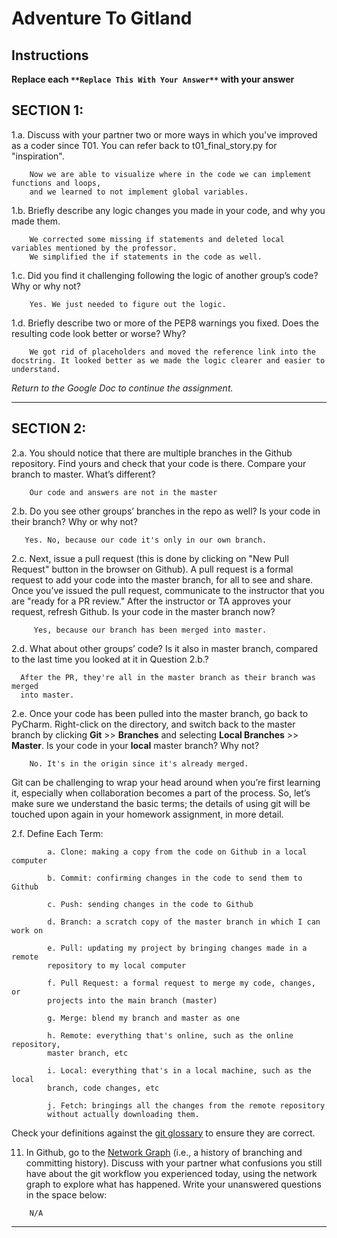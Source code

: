 # Adventure To Gitland

## Instructions

**Replace each `**Replace This With Your Answer**` with your answer**


## SECTION 1:

1.a. Discuss with your partner two or more ways in which you've improved as a coder since T01. You can refer back to t01_final_story.py for "inspiration".

```        
    Now we are able to visualize where in the code we can implement functions and loops,
    and we learned to not implement global variables.
```


1.b. Briefly describe any logic changes you made in your code, and why you made them.

```
    We corrected some missing if statements and deleted local variables mentioned by the professor.
    We simplified the if statements in the code as well.
```


1.c. Did you find it challenging following the logic of another group’s code? Why or why not?

```
    Yes. We just needed to figure out the logic.
```


1.d. Briefly describe two or more of the PEP8 warnings you fixed. Does the resulting code look better or worse? Why?

```
    We got rid of placeholders and moved the reference link into the docstring. It looked better as we made the logic clearer and easier to understand.
```

_Return to the Google Doc to continue the assignment._
___

## SECTION 2:

2.a. You should notice that there are multiple branches in the Github repository. Find yours and check that your code is there. 
     Compare your branch to master. What’s different?

```        
    Our code and answers are not in the master
```


2.b. Do you see other groups’ branches in the repo as well? Is your code in their branch? Why or why not?

```        
   Yes. No, because our code it's only in our own branch.
```


2.c. Next, issue a pull request (this is done by clicking on "New Pull Request" button in the browser on Github). 
     A pull request is a formal request to add your code into the master branch, for all to see and share. 
     Once you’ve issued the pull request, communicate to the instructor that you are "ready for a PR review."
     After the instructor or TA approves your request, refresh Github. 
     Is your code in the master branch now? 

```
     Yes, because our branch has been merged into master.
```


2.d. What about other groups’ code? Is it also in master branch, compared to the last time you looked at it in Question 2.b.?

```
  After the PR, they're all in the master branch as their branch was merged 
  into master.
```


2.e. Once your code has been pulled into the master branch, go back to PyCharm. 
     Right-click on the directory, and switch back to the master branch by clicking 
     **Git** >> **Branches** and selecting **Local Branches** >> **Master**.
     Is your code in your **local** master branch? Why not?

```
    No. It's in the origin since it's already merged.
```

Git can be challenging to wrap your head around when you’re first learning it, 
especially when collaboration becomes a part of the process. 
So, let’s make sure we understand the basic terms; 
the details of using git will be touched upon again in your homework assignment, in more detail. 

2.f. Define Each Term:
```
        a. Clone: making a copy from the code on Github in a local computer

        b. Commit: confirming changes in the code to send them to Github

        c. Push: sending changes in the code to Github

        d. Branch: a scratch copy of the master branch in which I can work on

        e. Pull: updating my project by bringing changes made in a remote 
        repository to my local computer

        f. Pull Request: a formal request to merge my code, changes, or 
        projects into the main branch (master)

        g. Merge: blend my branch and master as one

        h. Remote: everything that's online, such as the online repository, 
        master branch, etc

        i. Local: everything that's in a local machine, such as the local 
        branch, code changes, etc

        j. Fetch: bringings all the changes from the remote repository 
        without actually downloading them.
```

Check your definitions against the [git glossary](https://help.github.com/articles/github-glossary/) to ensure they are correct.

11. In Github, go to the [Network Graph](https://github.com/Berea-College-CSC-226/t04-master/network) (i.e., a history of branching and committing history). 
    Discuss with your partner what confusions you still have about the git workflow you experienced today, 
    using the network graph to explore what has happened. Write your unanswered questions in the space below:

```
    N/A
```

---